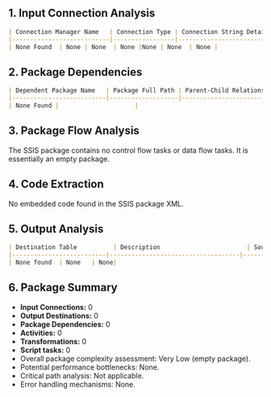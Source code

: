 ## 1. Input Connection Analysis

```markdown
| Connection Manager Name   | Connection Type | Connection String Details  | Purpose within Package  | Security Requirements | Parameters/Variables | Source Part |
|---------------------------|-----------------|---------------------------|--------------------------|-----------------------|-----------------------|-------------|
| None Found  | None | None  | None |None | None  | None |
```

## 2. Package Dependencies

```markdown
| Dependent Package Name   | Package Full Path | Parent-Child Relationship  | Execution Conditions/Constraints  | Notes                               | Source Part |
|--------------------------|-------------------|------------------------------|-----------------------------------|-------------------------------------|-------------|
| None Found |                     |                                  |                                     | No dependent SSIS packages tasks found   | Part 1, 2, 3|
```

## 3. Package Flow Analysis

The SSIS package contains no control flow tasks or data flow tasks. It is essentially an empty package.

## 4. Code Extraction

No embedded code found in the SSIS package XML.

## 5. Output Analysis

```markdown
| Destination Table          | Description                        | Source Part |
|--------------------------|------------------------------------|-------------|
| None found  | None   | None|
```

## 6. Package Summary

*   **Input Connections:** 0
*   **Output Destinations:** 0
*   **Package Dependencies:** 0
*   **Activities:** 0
*   **Transformations:** 0
*   **Script tasks:** 0
*   Overall package complexity assessment: Very Low (empty package).
*   Potential performance bottlenecks: None.
*   Critical path analysis: Not applicable.
*   Error handling mechanisms: None.
